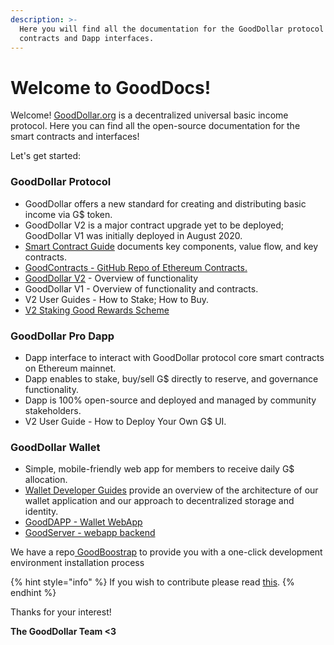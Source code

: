 ```yaml
---
description: >-
  Here you will find all the documentation for the GoodDollar protocol smart
  contracts and Dapp interfaces.
---
```


# Welcome to GoodDocs!

Welcome! [GoodDollar.org](https://gooddollar.org) is a decentralized universal basic income protocol. Here you can find all the open-source documentation for the smart contracts and interfaces!

Let's get started:

### GoodDollar Protocol

* GoodDollar offers a new standard for creating and distributing basic income via G$ token.
* GoodDollar V2 is a major contract upgrade yet to be deployed; GoodDollar V1 was initially deployed in August 2020.&#x20;
* [Smart Contract Guide](protocol-v2/) documents key components, value flow, and key contracts.
* [GoodContracts - GitHub Repo of Ethereum Contracts​.](https://github.com/GoodDollar/GoodContracts)
* [GoodDollar V2](protocol-v2/) - Overview of functionality&#x20;
* GoodDollar V1 - Overview of functionality and contracts.
* V2 User Guides - How to Stake; How to Buy.
* [V2 Staking Good Rewards Scheme](protocol-v2/elements-of-the-gooddollar-ecosystem.md#4.-staking-rewards-annual-percentage-returns)

### GoodDollar Pro Dapp

* Dapp interface to interact with GoodDollar protocol core smart contracts on Ethereum mainnet.
* Dapp enables to stake, buy/sell G$ directly to reserve, and governance functionality.
* Dapp is 100% open-source and deployed and managed by community stakeholders.
* V2 User Guide - How to Deploy Your Own G$ UI.

### GoodDollar Wallet

* Simple, mobile-friendly web app for members to receive daily G$ allocation.
* [Wallet Developer Guides](developer-guides/) provide an overview of the architecture of our wallet application and our approach to decentralized storage and identity.
* [GoodDAPP - Wallet WebApp](https://github.com/GoodDollar/GoodDAPP)​
* [GoodServer - webapp backend](https://github.com/GoodDollar/GoodServer)**​**

We have a repo[ GoodBoostrap](https://github.com/GoodDollar/GoodBootstrap) to provide you with a one-click development environment installation process

{% hint style="info" %}
If you wish to contribute please read [this](contributing.md).
{% endhint %}

Thanks for your interest!

**The GoodDollar Team <3**

